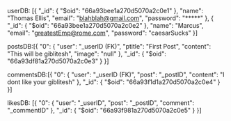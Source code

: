 userDB: [{
"_id": {
"$oid": "66a93bee1a270d5070a2c0e1"
},
"name": "Thomas Ellis",
"email": "blahblah@gmail.com",
"password": "*****"
},
{
"_id": {
"$oid": "66a93bee1a270d5070a2c0e2"
},
"name": "Marcus",
"email": "greatestEmp@rome.com",
"password": "caesarSucks"
}]

postsDB:[{
"0": {
"user": "_userID (FK)",
"ptitle": "First Post",
"content": "This will be giblitesh",
"image": "null"
},
"_id": {
"$oid": "66a93df81a270d5070a2c0e3"
}
}]

commentsDB:[{
"0": {
"user": "_userID (FK)",
"post": "_postID",
"content": "I dont like your giblitesh"
},
"_id": {
"$oid": "66a93f1d1a270d5070a2c0e4"
}
}]

likesDB: [{
"0": {
"user": "_userID",
"post": "_postID",
"comment": "_commentID"
},
"_id": {
"$oid": "66a93f981a270d5070a2c0e5"
}
}]
